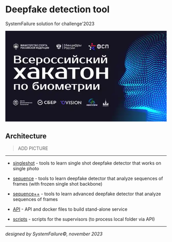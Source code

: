 Deepfake detection tool 
===

SystemFailure solution for challenge'2023

![](./figures/logo.png)

## Architecture

> ADD PICTURE

---

- [singleshot](./singleshot) - tools to learn single shot deepfake detector that works on single photo

- [sequence](./sequence) - tools to learn deepfake detector that analyze sequences of frames (with frozen single shot backbone)

- [sequence++](./sequence++) - tools to learn advanced deepfake detector that analyze sequences of frames

- [API](./api) - API and docker files to build stand-alone service

- [scripts](./scripts) - scripts for the supervisors (to process local folder via API)

---

*designed by SystemFailure©, november 2023*